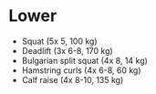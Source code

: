 # Lower
* Squat (5x 5, 100 kg)
* Deadlift (3x 6-8, 170 kg)
* Bulgarian split squat (4x 8, 14 kg)
* Hamstring curls (4x 6-8, 60 kg)
* Calf raise (4x 8-10, 135 kg)

